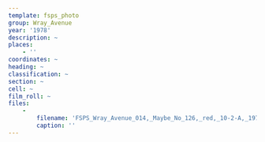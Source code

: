 ```yaml
---
template: fsps_photo
group: Wray_Avenue
year: '1978'
description: ~
places:
    - ''
coordinates: ~
heading: ~
classification: ~
section: ~
cell: ~
film_roll: ~
files:
    -
        filename: 'FSPS_Wray_Avenue_014,_Maybe_No_126,_red,_10-2-A,_1978.png'
        caption: ''
---
```

